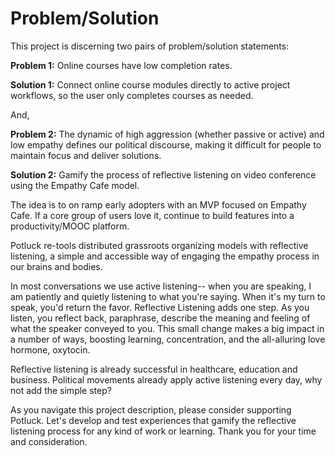 # Problem/Solution

This project is discerning two pairs of problem/solution statements:

**Problem 1:** Online courses have low completion rates. 

**Solution 1:** Connect online course modules directly to active project workflows, so the user only completes courses as needed.

And,

**Problem 2:** The dynamic of high aggression \(whether passive or active\) and low empathy defines our political discourse, making it difficult for people to maintain focus and deliver solutions.

**Solution 2:** Gamify the process of reflective listening on video conference using the Empathy Cafe model.

The idea is to on ramp early adopters with an MVP focused on Empathy Cafe. If a core group of users love it, continue to build features into a productivity/MOOC platform. 

Potluck re-tools distributed grassroots organizing models with reflective listening, a simple and accessible way of engaging the empathy process in our brains and bodies. 

In most conversations we use active listening-- when you are speaking, I am patiently and quietly listening to what you're saying. When it's my turn to speak, you'd return the favor. Reflective Listening adds one step. As you listen, you reflect back, paraphrase, describe the meaning and feeling of what the speaker conveyed to you. This small change makes a big impact in a number of ways, boosting learning, concentration, and the all-alluring love hormone, oxytocin. 

Reflective listening is already successful in healthcare, education and business. Political movements already apply active listening every day, why not add the simple step? 

As you navigate this project description, please consider supporting Potluck. Let's develop and test experiences that gamify the reflective listening process for any kind of work or learning. Thank you for your time and consideration.



